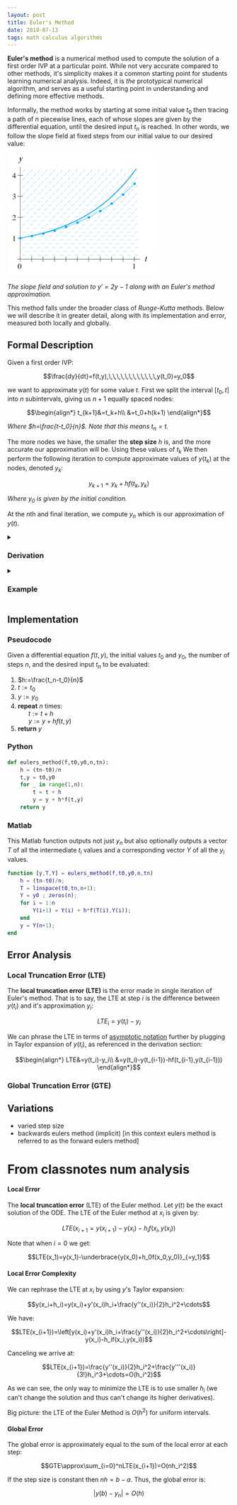 ```yaml
---
layout: post
title: Euler's Method
date: 2019-07-13
tags: math calculus algorithms
---
```

**Euler's method** is a numerical method used to compute the solution of a first order IVP at a particular point. While not very accurate compared to other methods, it's simplicity makes it a common starting point for students learning numerical analysis. Indeed, it is *the* prototypical numerical algorithm, and serves as a useful starting point in understanding and defining more effective methods.

<!--more-->

Informally, the method works by starting at some initial value $t_0$ then tracing a path of $n$ piecewise lines, each of whose slopes are given by the differential equation, until the desired input $t_n$ is reached. In other words, we follow the slope field at fixed steps from our initial value to our desired value:

![img](/assets/math/eulers-method.PNG?style=centerme)

*The slope field and solution to $y'=2y-1$ along with an Euler's method approximation.*

This method falls under the broader class of *Runge-Kutta* methods. Below we will describe it in greater detail, along with its implementation and error, measured both locally and globally.

## Formal Description
Given a first order IVP:

$$\frac{dy}{dt}=f(t,y),\,\,\,\,\,\,\,\,\,\,\,\,y(t_0)=y_0$$

we want to approximate $y(t)$ for some value $t$. First we split the interval $[t_0,t]$ into $n$ subintervals, giving us $n+1$ equally spaced nodes:

$$\begin{align*}
t_{k+1}&=t_k+h\\
&=t_0+h(k+1)
\end{align*}$$

*Where $h=\frac{t-t_0}{n}$. Note that this means $t_n=t$.*

The more nodes we have, the smaller the **step size** $h$ is, and the more accurate our approximation will be. Using these values of $t_k$ We then perform the following iteration to compute approximate values of $y(t_k)$ at the nodes, denoted $y_k$:

$$y_{k+1}=y_k+hf(t_k,y_k)$$

*Where $y_0$ is given by the initial condition.*

At the $n$th and final iteration, we compute $y_n$ which is our approximation of $y(t)$.

<details>
<summary><h3 class="inline">Derivation</h3></summary>
<!-- <p style="background-color: #d1ecfa;"> -->
    Recalling that <a href="/taylor-series-polynomials">Taylor polynomials</a> can serve as approximations of analytical functions, we'll try using one to approximate $y$ at the next time step $t_1=t_0+h$. Below is the resulting Taylor expansion of $y$ centered at $t_0$:

    $$y(t_1)=y(t_0+h)=y(t_0)+\frac{y'(t_0)}{1!}h+\frac{y''(t_0)}{2!}h^2+\cdots$$

<!-- Note that $t_1-t_0=h$, which is just the step size. Plugging this in, and grouping the other terms together, we get:

    $$y(t_1)=y(t_0)+y'(t_0)h+\frac{y''(t_0)}{2!}h^2+\cdots$$ -->

    We can plug in $f(t,y(t))$ for $y'(t)$ but, as we don't have expressions for the higher derivatives of $y$, we'll cut our approximation short at the first two terms. This gives us the following 1st degree Taylor polynomial:

    $$y(t_1)\approx y(t_0)+hf(t_0,y(t_0))$$

    Now we have an approximation of $y(t_1)$ which we'll call $y_1$. Using $(t_1,y_1)$ as our new initial point, we can use the same procedure to approximate $y(t_2)$ and likewise dub it $y_2$. We keep doing this until we reach $y_n$ which will be our approximation of $y(t_n)$ aka $y(t)$. This procedure of repeated approximations is given by the following iteration:

    $$y_{k+1}=y_k+hf(t_k,y_k)$$
<!-- </p> -->
</details>


<details>
<summary><h3 class="inline">Example</h3></summary>
</details>

## Implementation
### Pseudocode
Given a differential equation $f(t,y)$, the initial values $t_0$ and $y_0$, the number of steps $n$, and the desired input $t_n$ to be evaluated:

1. $h:=\frac{t_n-t_0}{n}$
2. $t:=t_0$
3. $y:=y_0$
4. **repeat** $n$ times:<br>
    &nbsp;&nbsp;&nbsp;&nbsp;&nbsp;&nbsp;$t:=t+h$
    <br>
    &nbsp;&nbsp;&nbsp;&nbsp;&nbsp;&nbsp;$y:=y+hf(t,y)$
5. **return** $y$

<!-- 1. $h:=\frac{t-t_0}{n}$
2. $y:=y_0$
3. **for** $i$ from $1$ to $n$:<br>
    &nbsp;&nbsp;&nbsp;&nbsp;&nbsp;&nbsp;$y:=y+hf(t_0+ih,y)$
4. **return** $y$ -->

### Python
````python
def eulers_method(f,t0,y0,n,tn):
    h = (tn-t0)/n
    t,y = t0,y0
    for _ in range(1,n):
        t = t + h
        y = y + h*f(t,y)
    return y
````

### Matlab
This Matlab function outputs not just $y_n$ but also optionally outputs a vector $T$ of all the intermediate $t_i$ values and a corresponding vector $Y$ of all the $y_i$ values.
````matlab
function [y,T,Y] = eulers_method(f,t0,y0,n,tn)
    h = (tn-t0)/n;
    T = linspace(t0,tn,n+1);
    Y = y0 ; zeros(n);
    for i = 1:n
        Y(i+1) = Y(i) + h*f(T(i),Y(i));
    end
    y = Y(n+1);
end
````

## Error Analysis
### Local Truncation Error (LTE)
The **local truncation error (LTE)** is the error made in single iteration of Euler's method. That is to say, the LTE at step $i$ is the difference between $y(t_i)$ and it's approximation $y_i$:

$$LTE_i=y(t_i)-y_i$$

We can phrase the LTE in terms of [asymptotic notation](/asymptotic-notation) further by plugging in Taylor expansion of $y(t_i)$, as referenced in the derivation section:

$$\begin{align*}
LTE&=y(t_i)-y_i\\
&=y(t_i)-y(t_{i-1})-hf(t_{i-1},y(t_{i-1}))
\end{align*}$$

### Global Truncation Error (GTE)


## Variations
- varied step size
- backwards eulers method (implicit) [in this context eulers method is referred to as the forward eulers method]

# From classnotes num analysis

#### Local Error
The **local truncation error** (LTE) of the Euler method. Let $y(t)$ be the exact solution of the ODE. The LTE of the Euler method at $x_i$ is given by:

$$LTE(x_{i+1}=y(x_{i+1})-y(x_i)-h_if(x_i,y(x_i))$$

Note that when $i=0$ we get:

$$LTE(x_1)=y(x_1)-\underbrace{y(x_0)+h_0f(x_0,y_0)}_{=y_1}$$

#### Local Error Complexity
We can rephrase the LTE at $x_i$ by using $y$'s Taylor expansion:

$$y(x_i+h_i)=y(x_i)+y'(x_i)h_i+\frac{y''(x_i)}{2}h_i^2+\cdots$$

We have:

$$LTE(x_{i+1})=\left[y(x_i)+y'(x_i)h_i+\frac{y''(x_i)}{2}h_i^2+\cdots\right]-y(x_i)-h_if(x_i,y(x_i))$$

Canceling we arrive at:

$$LTE(x_{i+1})=\frac{y''(x_i)}{2}h_i^2+\frac{y'''(x_i)}{3!}h_i^3+\cdots=O(h_i^2)$$

As we can see, the only way to minimize the LTE is to use smaller $h_i$ (we can't change the solution and thus can't change its higher derivatives).

Big picture: the LTE of the Euler Method is $O(h^2)$ for uniform intervals.

#### Global Error
The global error is approximately equal to the sum of the local error at each step:

$$GTE\approx\sum_{i=0}^nLTE(x_{i+1})=O(nh_i^2)$$

If the step size is constant then $nh=b-a$. Thus, the global error is:

$$|y(b)-y_n|=O(h)$$